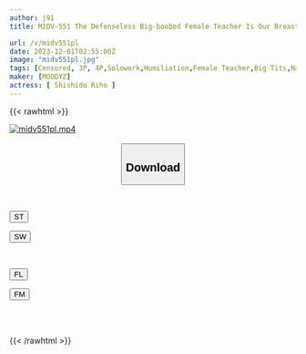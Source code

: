 ```yaml
---
author: j91
title: MIDV-551 The Defenseless Big-boobed Female Teacher Is Our Breast Urinal, Bukkake Creampie Rape, 17 Group Piston Shots, Sticky Semen Humiliation, Riho Shishido

url: /v/midv551pl
date: 2023-12-01T02:55:00Z
image: "midv551pl.jpg"
tags: [Censored, 3P, 4P,Solowork,Humiliation,Female Teacher,Big Tits,Nasty, Hardcore	]
maker: [MOODYZ]
actress: [ Shishido Riho ]
---
```



{{< rawhtml >}}

<div class="video" data-videoid="1DRoozRoe7iea8z">
    <a href="javascript:;">
        <img src="/v/midv551pl/midv551pl.jpg" width="WIDTH" height="HEIGHT" alt="midv551pl.mp4" loading="lazy">
    </a>
</div>

<script type="text/javascript" src="https://j91.asia/asset/on-demand-st.js"></script>

<br>
  <link rel="stylesheet" href="https://j91.asia/asset/bs5.css">
  
  <center>
  <button class="btn btn-primary" type="button" data-bs-toggle="collapse" data-bs-target=".multi-collapse" aria-expanded="false" aria-controls="multiCollapseExample1 multiCollapseExample2"><h2>Download</h2></button></center>
</p>
<div class="row">
  <div class="col">
    <div class="collapse multi-collapse" id="multiCollapseExample1">
      <div class="card card-body">
	      	      <br>
<div class="buttons">  
<p><a href="https://streamtape.to/v/1DRoozRoe7iea8z" target="_blank"><button class="btn-hover color-3"><i class="fa fa-download"></i> ST</button></a></p>
<p><a href="https://flaswish.com/0q4dboq3u61q" target="_blank"><button class="btn-hover color-2"><i class="fa fa-download"></i> SW</button></a></p></div>
    </div>
  </div>
</div>
  <div class="col">
    <div class="collapse multi-collapse" id="multiCollapseExample2">
      <div class="card card-body">
	      <br>
<div class="buttons">
<p><a href="javascript:;" target="_blank"><button class="btn-hover color-9"><i class="fa fa-download"></i> FL</button></a></p>
<p><a href="javascript:;" target="_blank"><button class="btn-hover color-8"><i class="fa fa-download"></i> FM</button></a></p></div>
<br><br>
      </div>
    </div>
  </div>
</div>

{{< /rawhtml >}}